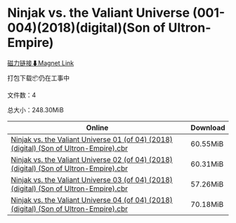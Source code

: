 # Ninjak vs. the Valiant Universe (001-004)(2018)(digital)(Son of Ultron-Empire)

[磁力链接⬇Magnet Link](magnet:?xt=urn:btih:654f296b2dca54b0883155a722b3930c3a0b098d&dn=Ninjak%20vs.%20the%20Valiant%20Universe%20%28001-004%29%282018%29%28digital%29%28Son%20of%20Ultron-Empire%29)

打包下载📦仍在工事中

文件数：4

总大小：248.30MiB

Online | Download
--- | ---
[Ninjak vs. the Valiant Universe 01 (of 04) (2018) (digital) (Son of Ultron-Empire).cbr](https://github.com/alicewish/markdown/blob/master/comic/Ninjak-vs-Valiant-Universe-01-of-04-2018-digital-Son-of-Ultron-Empire-cbr.md) | 60.55MiB
[Ninjak vs. the Valiant Universe 02 (of 04) (2018) (digital) (Son of Ultron-Empire).cbr](https://github.com/alicewish/markdown/blob/master/comic/Ninjak-vs-Valiant-Universe-02-of-04-2018-digital-Son-of-Ultron-Empire-cbr.md) | 60.31MiB
[Ninjak vs. the Valiant Universe 03 (of 04) (2018) (digital) (Son of Ultron-Empire).cbr](https://github.com/alicewish/markdown/blob/master/comic/Ninjak-vs-Valiant-Universe-03-of-04-2018-digital-Son-of-Ultron-Empire-cbr.md) | 57.26MiB
[Ninjak vs. the Valiant Universe 04 (of 04) (2018) (digital) (Son of Ultron-Empire).cbr](https://github.com/alicewish/markdown/blob/master/comic/Ninjak-vs-Valiant-Universe-04-of-04-2018-digital-Son-of-Ultron-Empire-cbr.md) | 70.18MiB